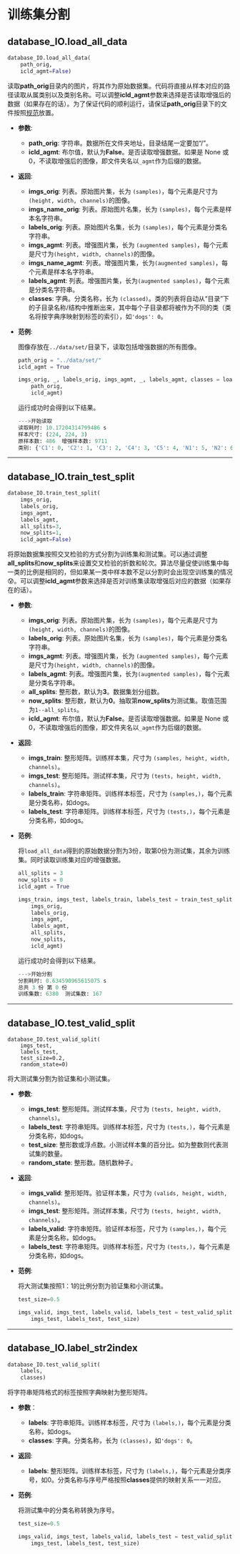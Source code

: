 # 训练集分割

##  database_IO.load_all_data

```python
database_IO.load_all_data(
    path_orig, 
    icld_agmt=False)
```

读取**path_orig**目录内的图片，将其作为原始数据集。代码将直接从样本对应的路径读取从属类别以及类别名称。可以调整**icld_agmt**参数来选择是否读取增强后的数据（如果存在的话）。为了保证代码的顺利运行，请保证**path_orig**目录下的文件按照[规范](数据预处理)放置。

- __参数__:
    - __path_orig__: 字符串。数据所在文件夹地址，目录结尾一定要加“/”。
    - __icld_agmt__: 布尔值，默认为**False**。是否读取增强数据。如果是 None 或 0，不读取增强后的图像，即文件夹名以`_agmt`作为后缀的数据。
- __返回__:
    - __imgs_orig__: 列表。原始图片集，长为 `(samples)`，每个元素是尺寸为`(height, width, channels)`的图像。
    - __imgs_name_orig__: 列表。原始图片名集，长为 `(samples)`，每个元素是样本名字符串。
    - __labels_orig__: 列表。原始图片名集，长为 `(samples)`，每个元素是分类名字符串。
    - __imgs_agmt__: 列表。增强图片集，长为 `(augmented samples)`，每个元素是尺寸为`(height, width, channels)`的图像。
    - __imgs_name_agmt__: 列表。增强图片集，长为`(augmented samples)`，每个元素是样本名字符串。
    - __labels_agmt__: 列表。增强图片集，长为`(augmented samples)`，每个元素是分类名字符串。
    - __classes__: 字典。分类名称，长为 `(classed)`。类的列表将自动从“目录”下的子目录名称/结构中推断出来，其中每个子目录都将被作为不同的类（类名将按字典序映射到标签的索引），如`'dogs': 0`。


- __范例__:

  图像存放在`../data/set/`目录下，读取包括增强数据的所有图像。

  ```python
  path_orig = "../data/set/"
  icld_agmt = True

  imgs_orig, _, labels_orig, imgs_agmt, _, labels_agmt, classes = load_all_data(
      path_orig, 
      icld_agmt)
  ```
  运行成功时会得到以下结果。

  ```python
  --->开始读取
  读取耗时: 10.17204314799486 s
  样本尺寸: (224, 224, 3)
  原样本数: 486  增强样本数: 9711
  类别: {'C1': 0, 'C2': 1, 'C3': 2, 'C4': 3, 'C5': 4, 'N1': 5, 'N2': 6, 'N3': 7, 'N4': 8, 'N5': 9, 'N6': 10, 'P1': 11, 'P2': 12, 'P3': 13, 'P4': 14, 'P5': 15}
  ```




***
## database_IO.train_test_split

```python
database_IO.train_test_split(
    imgs_orig,
    labels_orig,
    imgs_agmt,
    labels_agmt,
    all_splits=3,
    now_splits=1,
    icld_agmt=False)
```

将原始数据集按照交叉检验的方式分割为训练集和测试集。可以通过调整**all_splits**和**now_splits**来设置交叉检验的折数和轮次。算法尽量促使训练集中每一类的比例是相同的，但如果某一类中样本数不足以分割时会出现空训练集的情况:cold_sweat:。可以调整**icld_agmt**参数来选择是否对训练集读取增强后对应的数据（如果存在的话）。

- __参数__:
    - __imgs_orig__: 列表。原始图片集，长为 `(samples)`，每个元素是尺寸为`(height, width, channels)`的图像。
    - __labels_orig__: 列表。原始图片名集，长为 `(samples)`，每个元素是分类名字符串。
    - __imgs_agmt__: 列表。增强图片集，长为 `(augmented samples)`，每个元素是尺寸为`(height, width, channels)`的图像。
    - __labels_agmt__: 列表。增强图片集，长为`(augmented samples)`，每个元素是分类名字符串。
    - __all_splits__: 整形数，默认为**3**。数据集划分组数。
    - __now_splits__: 整形数，默认为**0**。抽取第**now_splits**为测试集。取值范围为`1--all_splits`。
    - __icld_agmt__: 布尔值，默认为**False**。是否读取增强数据。如果是 None 或 0，不读取增强后的图像，即文件夹名以`_agmt`作为后缀的数据。
- __返回__:
    - __imgs_train__: 整形矩阵。训练样本集，尺寸为 `(samples, height, width, channels)`。
    - __imgs_test__: 整形矩阵。测试样本集，尺寸为 `(tests, height, width, channels)`。
    - __labels_train__: 字符串矩阵。训练样本标签，尺寸为 `(samples,)`，每个元素是分类名称，如dogs。
    - __labels_test__: 字符串矩阵。训练样本标签，尺寸为 `(tests,)`，每个元素是分类名称，如dogs。


- __范例__:

  将`load_all_data`得到的原始数据分割为3份，取第0份为测试集，其余为训练集。同时读取训练集对应的增强数据。

  ```python
  all_splits = 3
  now_splits = 0
  icld_agmt = True

  imgs_train, imgs_test, labels_train, labels_test = train_test_split(
      imgs_orig,
      labels_orig,
      imgs_agmt,
      labels_agmt,
      all_splits,
      now_splits,
      icld_agmt)
  ```
  运行成功时会得到以下结果。

  ```python
  --->开始分割
  分割耗时: 0.634590965615075 s
  总共 3 份 第 0 份
  训练集数: 6380  测试集数: 167
  ```


***

## database_IO.test_valid_split

```
database_IO.test_valid_split(
    imgs_test,
    labels_test,
    test_size=0.2,
    random_state=0)
```

将大测试集分割为验证集和小测试集。

- __参数__:
  - __imgs_test__: 整形矩阵。测试样本集，尺寸为 `(tests, height, width, channels)`。
  - __labels_test__: 字符串矩阵。训练样本标签，尺寸为 `(tests,)`，每个元素是分类名称，如dogs。
  - __test_size__: 整形数或浮点数。小测试样本集的百分比。如为整数则代表测试集的数量。
  - __random_state__: 整形数。随机数种子。
- __返回__:
  - __imgs_valid__: 整形矩阵。验证样本集，尺寸为 `(valids, height, width, channels)`。
  - __imgs_test__: 整形矩阵。测试样本集，尺寸为 `(tests, height, width, channels)`。
  - **labels_valid**: 字符串矩阵。验证样本标签，尺寸为 `(samples,)`，每个元素是分类名称，如dogs。
  - __labels_test__: 字符串矩阵。训练样本标签，尺寸为 `(tests,)`，每个元素是分类名称，如dogs。


- __范例__:

  将大测试集按照1：1的比例分割为验证集和小测试集。

  ```python
  test_size=0.5

  imgs_valid, imgs_test, labels_valid, labels_test = test_valid_split(
      imgs_test, labels_test, test_size)
  ```


 

***

## database_IO.label_str2index

```python
database_IO.test_valid_split(
    labels,
    classes)
```

将字符串矩阵格式的标签按照字典映射为整形矩阵。

- __参数__：
  - __labels__: 字符串矩阵。训练样本标签，尺寸为 `(labels,)`，每个元素是分类名称，如dogs。
  - __classes__: 字典。分类名称，长为 `(classes)`，如`'dogs': 0`。
- __返回__:
  - __labels__: 整形矩阵。训练样本标签，尺寸为 `(labels,)`，每个元素是分类序号，如0。分类名称与序号严格按照**classes**提供的映射关系一一对应。


- __范例__:

  将测试集中的分类名称转换为序号。

  ```python
  test_size=0.5

  imgs_valid, imgs_test, labels_valid, labels_test = test_valid_split(
      imgs_test, labels_test, test_size)
  ```
